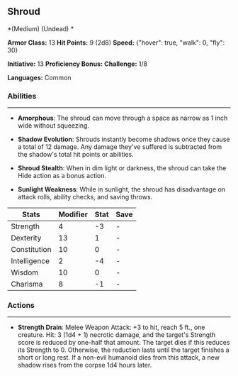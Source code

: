 ## Shroud
*(Medium) (Undead) *

**Armor Class:** 13
**Hit Points:** 9 (2d8)
**Speed:** {"hover": true, "walk": 0, "fly": 30}

**Initiative:** 13
**Proficiency Bonus:**
**Challenge:** 1/8

**Languages:** Common

### Abilities
 --- 
- **Amorphous**: The shroud can move through a space as narrow as 1 inch wide without squeezing.

- **Shadow Evolution**: Shrouds instantly become shadows once they cause a total of 12 damage. Any damage they've suffered is subtracted from the shadow's total hit points or abilities.

- **Shroud Stealth**: When in dim light or darkness, the shroud can take the Hide action as a bonus action.

- **Sunlight Weakness**: While in sunlight, the shroud has disadvantage on attack rolls, ability checks, and saving throws.



| Stats | Modifier | Stat | Save
| ---- | ---- | ---- | ---- |
| Strength | 4 | -3 | - |
| Dexterity | 13 | 1 | - |
| Constitution | 10 | 0 | - |
| Intelligence | 2 | -4 | - |
| Wisdom | 10 | 0 | - |
| Charisma | 8 | -1 | - |

### Actions
 --- 
- **Strength Drain**: Melee Weapon Attack: +3 to hit, reach 5 ft., one creature. Hit: 3 (1d4 + 1) necrotic damage, and the target's Strength score is reduced by one-half that amount. The target dies if this reduces its Strength to 0. Otherwise, the reduction lasts until the target finishes a short or long rest. If a non-evil humanoid dies from this attack, a new shadow rises from the corpse 1d4 hours later.


